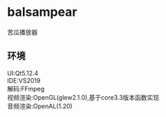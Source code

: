 # balsampear  

苦瓜播放器

## 环境
UI:Qt5.12.4  
IDE:VS2019  
解码:FFmpeg  
视频渲染:OpenGL(glew2.1.0),基于core3.3版本函数实现  
音频渲染:OpenAL(1.20)  